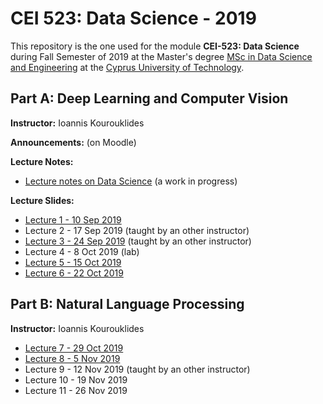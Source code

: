 # CEI 523: Data Science - 2019

This repository is the one used for the module __CEI-523: Data Science__ during Fall Semester of 2019 at the Master's degree [MSc in Data Science and Engineering](https://www.cut.ac.cy/faculties/fet/eecei/module-description/modules-msc-data-science-and-engineering/?languageId=1) at the [Cyprus University of Technology](https://www.cut.ac.cy/).


## Part A: Deep Learning and Computer Vision

__Instructor:__ Ioannis Kourouklides

__Announcements:__ (on Moodle)

__Lecture Notes:__

- [Lecture notes on Data Science](http://bit.ly/ds-lectures) (a work in progress)

__Lecture Slides:__

- [Lecture 1 - 10 Sep 2019](http://bit.ly/2kgOKUl)
- Lecture 2 - 17 Sep 2019 (taught by an other instructor)
- [Lecture 3 - 24 Sep 2019](http://bit.ly/2keBsrc) (taught by an other instructor)
- Lecture 4 - 8 Oct 2019 (lab)
- [Lecture 5 - 15 Oct 2019](http://bit.ly/2kGI8hW)
- [Lecture 6 - 22 Oct 2019](http://bit.ly/2lQL5wU)


## Part B: Natural Language Processing

__Instructor:__ Ioannis Kourouklides

- [Lecture 7 - 29 Oct 2019](http://bit.ly/2MTAMmy)
- [Lecture 8 - 5 Nov 2019](http://bit.ly/2Ce84Xq)
- Lecture 9 - 12 Nov 2019 (taught by an other instructor)
- Lecture 10 - 19 Nov 2019
- Lecture 11 - 26 Nov 2019
